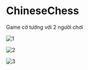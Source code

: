 ChineseChess
============

Game cờ tướng với 2 người chơi


![1](https://raw.github.com/hoangkianh/ChineseChess/master/screenshot/1.png "Ảnh chụp màn hình")

![2](https://raw.github.com/hoangkianh/ChineseChess/master/screenshot/1.png "Ảnh chụp màn hình")

![3](https://raw.github.com/hoangkianh/ChineseChess/master/screenshot/1.png "Ảnh chụp màn hình")
